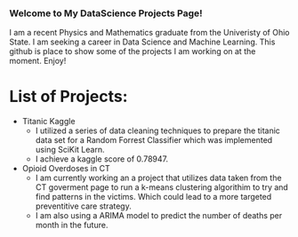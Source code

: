 ### Welcome to My DataScience Projects Page!

I am a recent Physics and Mathematics graduate from the Univeristy of Ohio State.  I am seeking a career in Data Science and Machine Learning.  This github is place to show some of the projects I am working on at the moment. Enjoy!

# List of Projects:
* Titanic Kaggle
  * I utilized a series of data cleaning techniques to prepare the titanic data set for a Random Forrest Classifier which was     implemented using SciKit Learn.
  * I achieve a kaggle score of 0.78947.
* Opioid Overdoses in CT
  * I am currently working an a project that utilizes data taken from the CT goverment page to run a k-means clustering           algorithim to try and find patterns in the victims. Which could lead to a more targeted preventitive care strategy. 
  * I am also using a ARIMA model to predict the number of deaths per month in the future. 
    
